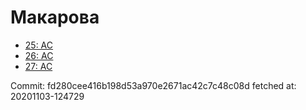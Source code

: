 # Макарова
- [25: AC](25.md)
- [26: AC](26.md)
- [27: AC](27.md)

Commit: fd280cee416b198d53a970e2671ac42c7c48c08d
 fetched at: 20201103-124729
